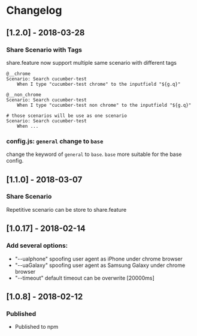 # Changelog

## [1.2.0] - 2018-03-28

### Share Scenario with Tags
share.feature now support multiple same scenario with different tags

```cucumber
@__chrome
Scenario: Search cucumber-test
    When I type "cucumber-test chrome" to the inputfield "${g.q}"

@__non_chrome
Scenario: Search cucumber-test
    When I type "cucumber-test non chrome" to the inputfield "${g.q}"
```
```cucumber
# those scenarios will be use as one scenario
Scenario: Search cucumber-test
    When ...
```

### config.js: `general` change to `base`
change the keyword of `general` to `base`. `base` more suitable for the base config.

## [1.1.0] - 2018-03-07

### Share Scenario
Repetitive scenario can be store to share.feature

## [1.0.17] - 2018-02-14

### Add several options:
* "--uaIphone" spoofing user agent as iPhone under chrome browser
* "--uaGalaxy" spoofing user agent as Samsung Galaxy under chrome browser
* "--timeout" default timeout can be overwrite [20000ms]

## [1.0.8] - 2018-02-12

### Published

* Published to npm
